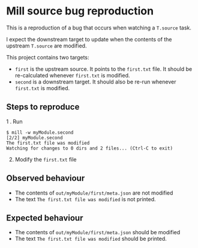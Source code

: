 # Mill source bug reproduction

This is a reproduction of a bug that occurs when watching a `T.source` task.

I expect the downstream target to update when the contents of the upstream `T.source` are modified.

This project contains two targets:

 - `first` is the upstream source.  It points to the `first.txt` file.  It should be re-calculated whenever `first.txt` is modified.
 - `second` is a downstream target.  It should also be re-run whenever `first.txt` is modified.

## Steps to reproduce

1 . Run

```
$ mill -w myModule.second
[2/2] myModule.second
The first.txt file was modified
Watching for changes to 0 dirs and 2 files... (Ctrl-C to exit)
```

2. Modify the `first.txt` file

## Observed behaviour

 - The contents of `out/myModule/first/meta.json` are not modified
 - The text `The first.txt file was modified` is not printed.

## Expected behaviour

 - The contents of `out/myModule/first/meta.json` should be modified
 - The text `The first.txt file was modified` should be printed.
